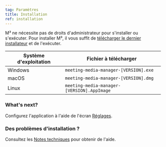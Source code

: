 ```yaml
---
tag: Paramètres
title: Installation
ref: installation
---
```


M³ ne nécessite pas de droits d'administrateur pour s'installer ou s'exécuter. Pour installer M³, il vous suffit de [télécharger le dernier installateur]({{site.github}}/releases/latest) et de l'exécuter.

| Système d'exploitation | Fichier à télécharger                      |
| ---------------------- | ------------------------------------------ |
| Windows                | `meeting-media-manager-[VERSION].exe`      |
| macOS                  | `meeting-media-manager-[VERSION].dmg`      |
| Linux                  | `meeting-media-manager-[VERSION].AppImage` |

### What's next?

Configurez l'application à l'aide de l'écran [Réglages]({{page.lang}}/#configuration).

### Des problèmes d'installation ?

Consultez les [Notes techniques]({{page.lang}}/#usage-notes) pour obtenir de l'aide.
